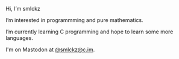 Hi, I’m smlckz

I’m interested in programmming and pure mathematics.

I’m currently learning C programming and hope to learn some more languages.

I'm on Mastodon at [@smlckz@c.im](https://c.im/@smlckz).
